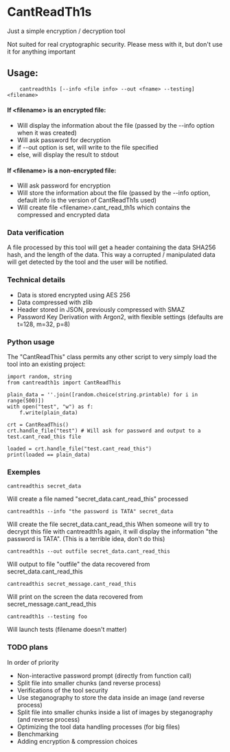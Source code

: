 # CantReadTh1s
Just a simple encryption / decryption tool

Not suited for real cryptographic security.
Please mess with it, but don't use it for anything important

## Usage:
```
    cantreadth1s [--info <file info> --out <fname> --testing] <filename>
```
#### If \<filename\> is an encrypted file:
- Will display the information about the file (passed by the --info option when it was created)
- Will ask password for decryption
- if --out option is set, will write to the file specified
- else, will display the result to stdout

#### If \<filename\> is a non-encrypted file:
- Will ask password for encryption
- Will store the information about the file (passed by the --info option, default info is the version of CantReadTh1s used)
- Will create file \<filename\>.cant_read_th1s which contains the compressed and encrypted data

### Data verification
A file processed by this tool will get a header containing the data SHA256 hash, and the length of the data.
This way a corrupted / manipulated data will get detected by the tool and the user will be notified.

### Technical details
- Data is stored encrypted using AES 256
- Data compressed with zlib
- Header stored in JSON, previously compressed with SMAZ
- Password Key Derivation with Argon2, with flexible settings (defaults are t=128, m=32, p=8)

### Python usage
The "CantReadThis" class permits any other script to very simply load the tool into an existing project:
```
import random, string
from cantreadth1s import CantReadThis

plain_data = ''.join([random.choice(string.printable) for i in range(500)])
with open("test", "w") as f:
    f.write(plain_data)

crt = CantReadThis()
crt.handle_file("test") # Will ask for password and output to a test.cant_read_this file

loaded = crt.handle_file("test.cant_read_this")
print(loaded == plain_data)
```

### Exemples
```
cantreadthis secret_data
```
Will create a file named "secret_data.cant_read_this" processed

```
cantreadth1s --info "the password is TATA" secret_data
```
Will create the file secret_data.cant_read_this
When someone will try to decrypt this file with cantreadth1s again, it will display the information
"the password is TATA". (This is a terrible idea, don't do this)

```
cantreadth1s --out outfile secret_data.cant_read_this
```
Will output to file "outfile" the data recovered from secret_data.cant_read_this

```
cantreadthis secret_message.cant_read_this
```
Will print on the screen the data recovered from secret_message.cant_read_this



```
cantreadth1s --testing foo
```
Will launch tests (filename doesn't matter)

### TODO plans

In order of priority
* Non-interactive password prompt (directly from function call)
* Split file into smaller chunks (and reverse process)
* Verifications of the tool security
* Use steganography to store the data inside an image (and reverse process)
* Split file into smaller chunks inside a list of images by steganography (and reverse process)
* Optimizing the tool data handling processes (for big files)
* Benchmarking
* Adding encryption & compression choices

